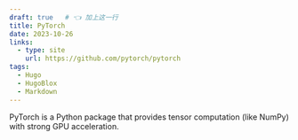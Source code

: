 ```yaml
---
draft: true   # 👈 加上这一行
title: PyTorch
date: 2023-10-26
links:
  - type: site
    url: https://github.com/pytorch/pytorch
tags:
  - Hugo
  - HugoBlox
  - Markdown
---
```


PyTorch is a Python package that provides tensor computation (like NumPy) with strong GPU acceleration.

<!--more-->
